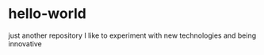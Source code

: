 # hello-world
just another repository
I like to experiment with new technologies and being innovative 
